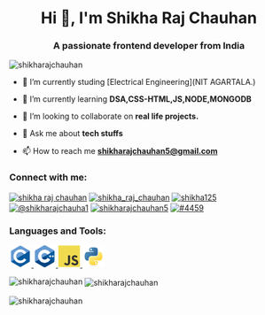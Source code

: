 <h1 align="center">Hi 👋, I'm Shikha Raj Chauhan</h1>
<h3 align="center">A passionate frontend developer from India</h3>

<p align="left"> <img src="https://komarev.com/ghpvc/?username=shikharajchauhan&label=Profile%20views&color=0e75b6&style=flat" alt="shikharajchauhan" /> </p>

- 🔭 I’m currently studing [Electrical Engineering](NIT AGARTALA.)

- 🌱 I’m currently learning **DSA,CSS-HTML,JS,NODE,MONGODB**

- 👯 I’m looking to collaborate on **real life projects.**

- 💬 Ask me about **tech stuffs**

- 📫 How to reach me **shikharajchauhan5@gmail.com**

<h3 align="left">Connect with me:</h3>
<p align="left">
<a href="https://linkedin.com/in/shikha raj chauhan" target="blank"><img align="center" src="https://raw.githubusercontent.com/rahuldkjain/github-profile-readme-generator/master/src/images/icons/Social/linked-in-alt.svg" alt="shikha raj chauhan" height="30" width="40" /></a>
<a href="https://instagram.com/shikha_raj_chauhan" target="blank"><img align="center" src="https://raw.githubusercontent.com/rahuldkjain/github-profile-readme-generator/master/src/images/icons/Social/instagram.svg" alt="shikha_raj_chauhan" height="30" width="40" /></a>
<a href="https://www.codechef.com/users/shikha125" target="blank"><img align="center" src="https://cdn.jsdelivr.net/npm/simple-icons@3.1.0/icons/codechef.svg" alt="shikha125" height="30" width="40" /></a>
<a href="https://www.hackerrank.com/@shikharajchauha1" target="blank"><img align="center" src="https://raw.githubusercontent.com/rahuldkjain/github-profile-readme-generator/master/src/images/icons/Social/hackerrank.svg" alt="@shikharajchauha1" height="30" width="40" /></a>
<a href="https://auth.geeksforgeeks.org/user/shikharajchauhan5" target="blank"><img align="center" src="https://raw.githubusercontent.com/rahuldkjain/github-profile-readme-generator/master/src/images/icons/Social/geeks-for-geeks.svg" alt="shikharajchauhan5" height="30" width="40" /></a>
<a href="https://discord.gg/#4459" target="blank"><img align="center" src="https://raw.githubusercontent.com/rahuldkjain/github-profile-readme-generator/master/src/images/icons/Social/discord.svg" alt="#4459" height="30" width="40" /></a>
</p>

<h3 align="left">Languages and Tools:</h3>
<p align="left"> <a href="https://www.cprogramming.com/" target="_blank" rel="noreferrer"> <img src="https://raw.githubusercontent.com/devicons/devicon/master/icons/c/c-original.svg" alt="c" width="40" height="40"/> </a> <a href="https://www.w3schools.com/cpp/" target="_blank" rel="noreferrer"> <img src="https://raw.githubusercontent.com/devicons/devicon/master/icons/cplusplus/cplusplus-original.svg" alt="cplusplus" width="40" height="40"/> </a> <a href="https://developer.mozilla.org/en-US/docs/Web/JavaScript" target="_blank" rel="noreferrer"> <img src="https://raw.githubusercontent.com/devicons/devicon/master/icons/javascript/javascript-original.svg" alt="javascript" width="40" height="40"/> </a> <a href="https://www.python.org" target="_blank" rel="noreferrer"> <img src="https://raw.githubusercontent.com/devicons/devicon/master/icons/python/python-original.svg" alt="python" width="40" height="40"/> </a> </p>

<p><img align="left" src="https://github-readme-stats.vercel.app/api/top-langs?username=shikharajchauhan&show_icons=true&locale=en&layout=compact" alt="shikharajchauhan" /></p>

<p>&nbsp;<img align="center" src="https://github-readme-stats.vercel.app/api?username=shikharajchauhan&show_icons=true&locale=en" alt="shikharajchauhan" /></p>

<p><img align="center" src="https://github-readme-streak-stats.herokuapp.com/?user=shikharajchauhan&" alt="shikharajchauhan" /></p>
